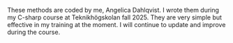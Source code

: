 These methods are coded by me, Angelica Dahlqvist. 
I wrote them during my C-sharp course at Teknikhögskolan fall 2025. 
They are very simple but effective in my training at the moment. 
I will continue to update and improve during the course. 
